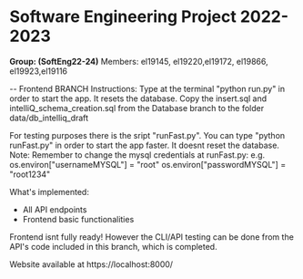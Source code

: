 # Software Engineering Project 2022-2023

**Group: (SoftEng22-24)**
Members: el19145, el19220,el19172, el19866, el19923,el19116 
  
-- Frontend BRANCH 
Instructions:
Type at the terminal "python run.py" in order to start the app.
It resets the database.
Copy the insert.sql and intelliQ_schema_creation.sql from the Database branch to the folder data/db_intelliq_draft

For testing purposes there is the sript "runFast.py".
You can type "python runFast.py" in order to start the app faster.
It doesnt reset the database.
Note: Remember to change the mysql credentials at runFast.py:
 e.g.   os.environ["usernameMYSQL"] = "root"
        os.environ["passwordMYSQL"] = "root1234"

What's implemented:
- All API endpoints 
- Frontend basic functionalities

Frontend isnt fully ready! 
However the CLI/API testing can be done from the API's code included in this branch, which is completed.

Website available at https://localhost:8000/